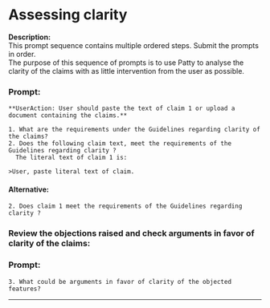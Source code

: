 # Assessing clarity

**Description:**  
This prompt sequence contains multiple ordered steps. 
Submit the prompts in order.  
The purpose of this sequence of prompts is to use Patty to analyse the clarity of the claims with as little intervention from the user as possible.

### Prompt:   
    **UserAction: User should paste the text of claim 1 or upload a document containing the claims.**
    
    1. What are the requirements under the Guidelines regarding clarity of the claims?
    2. Does the following claim text, meet the requirements of the Guidelines regarding clarity ? 
      The literal text of claim 1 is:

    >User, paste literal text of claim.

#### Alternative:    
    2. Does claim 1 meet the requirements of the Guidelines regarding clarity ?

### Review the objections raised and check arguments in favor of clarity of the claims:

### Prompt:  
    3. What could be arguments in favor of clarity of the objected features? 

---------------------------------------------------

